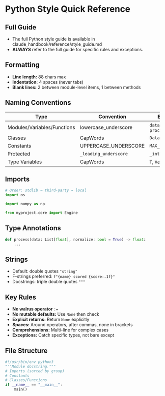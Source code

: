 # Python Style Quick Reference

## Full Guide

- The full Python style guide is available in claude_handbook/reference/style_guide.md
- **ALWAYS** refer to the full guide for specific rules and exceptions.

## Formatting

- **Line length:** 88 chars max
- **Indentation:** 4 spaces (never tabs)
- **Blank lines:** 2 between module-level items, 1 between methods

## Naming Conventions

| Type | Convention | Example |
|------|------------|---------|
| Modules/Variables/Functions | lowercase_underscore | `data_processor`, `process_data()` |
| Classes | CapWords | `DataProcessor` |
| Constants | UPPERCASE_UNDERSCORE | `MAX_SIZE` |
| Protected | `_leading_underscore` | `_internal` |
| Type Variables | CapWords | `T`, `Vector` |

## Imports

```python
# Order: stdlib → third-party → local
import os

import numpy as np

from myproject.core import Engine
```

## Type Annotations

```python
def process(data: List[float], normalize: bool = True) -> float:
    ...
```

## Strings

- Default: double quotes `"string"`
- F-strings preferred: `f"{name} scored {score:.1f}"`
- Docstrings: triple double quotes `"""`

## Key Rules

- **No walrus operator** `:=`
- **No mutable defaults:** Use `None` then check
- **Explicit returns:** Return `None` explicitly
- **Spaces:** Around operators, after commas, none in brackets
- **Comprehensions:** Multi-line for complex cases
- **Exceptions:** Catch specific types, not bare except

## File Structure

```python
#!/usr/bin/env python3
"""Module docstring."""
# Imports (sorted by group)
# Constants
# Classes/Functions
if __name__ == "__main__":
    main()
```